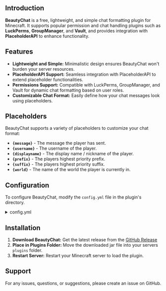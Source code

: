 
## Introduction

**BeautyChat** is a free, lightweight, and simple chat formatting plugin for Minecraft. It supports popular permission and chat handling plugins such as **LuckPerms**, **GroupManager**, and **Vault**, and provides integration with **PlaceholderAPI** to enhance functionality.

## Features
- **Lightweight and Simple:** Minimalistic design ensures BeautyChat won't burden your server resources.
- **PlaceholderAPI Support:** Seamless integration with PlaceholderAPI to extend placeholder functionalities.
- **Permissions Support:** Compatible with LuckPerms, GroupManager, and Vault for dynamic chat formatting based on user roles.
- **Customizable Chat Format:** Easily define how your chat messages look using placeholders.

## Placeholders

BeautyChat supports a variety of placeholders to customize your chat format:

- **`{message}`** - The message the player has sent.
- **`{username}`** - The username of the player.
- **`{displayname}`** - The display name / nickname of the player.
- **`{prefix}`** - The players highest priority prefix.
- **`{suffix}`** - The players highest priority suffix.
- **`{world}`** - The name of the world the player is currently in.

## Configuration

To configure BeautyChat, modify the `config.yml` file in the plugin's directory.

<details>
  <summary>config.yml</summary>

  ```yml
    # BeautyChat Configuration File.
    # If you have any problems please create a GitHub issue.
    #
    # This plugin supports PlaceholderAPI so if we don't have the placeholder
    # that you need here, you will likely find it there.
    # https://wiki.placeholderapi.com/users/placeholder-list/
    #
    # Placeholders:
    #  {message}     - The message the player has sent.
    #  {username}    - The username of the player.
    #  {displayname} - The display name / nickname of the player.
    #  {prefix}      - The players highest priority prefix.
    #  {suffix}      - The players highest priority suffix.
    #  {world}       - The name of the world the player is currently in.

    chat-format: "{prefix}&r{username}&r: {message}"
  ```

</details>

## Installation
1. **Download BeautyChat:** Get the latest release from the [GitHub Release](https://example.com/esex)
2. **Place in Plugins Folder:** Move the downloaded jar file into your servers `plugins` folder.
3. **Restart Server:** Restart your Minecraft server to load the plugin.

## Support
For any issues, questions, or suggestions, please create an issue on GitHub.
